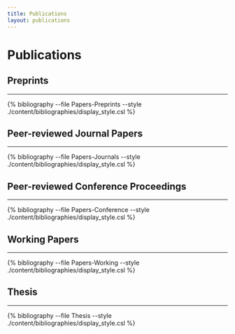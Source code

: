 ```yaml
---
title: Publications
layout: publications
---
```


# Publications

## Preprints
------------------------

{% bibliography --file Papers-Preprints --style ./content/bibliographies/display_style.csl %}


## Peer-reviewed Journal Papers
------------------------

{% bibliography --file Papers-Journals --style ./content/bibliographies/display_style.csl %}


## Peer-reviewed Conference Proceedings
------------------------

{% bibliography --file Papers-Conference --style ./content/bibliographies/display_style.csl %}


## Working Papers
------------------------

{% bibliography --file Papers-Working --style ./content/bibliographies/display_style.csl %}


## Thesis
------------------------

{% bibliography --file Thesis --style ./content/bibliographies/display_style.csl %}

